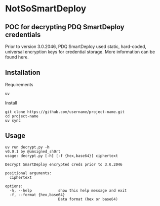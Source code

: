 # NotSoSmartDeploy

## POC for decrypting PDQ SmartDeploy credentials

Prior to version 3.0.2046, PDQ SmartDeploy used static, hard-coded, universal encryption keys for credential storage. More information can be found here.

## Installation

Requirements

```
uv
```

Install

```
git clone https://github.com/username/project-name.git
cd project-name
uv sync
```

## Usage
```
uv run decrypt.py -h
v0.0.1 by @unsigned_sh0rt
usage: decrypt.py [-h] [-f {hex,base64}] ciphertext

Decrypt SmartDeploy encrypted creds prior to 3.0.2046

positional arguments:
  ciphertext

options:
  -h, --help            show this help message and exit
  -f, --format {hex,base64}
                        Data format (hex or base64)


```
